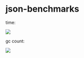 json-benchmarks
===============

time:

![](https://i.imgur.com/u0JFmNa.png)

gc count:

![](https://i.imgur.com/fcoFpQK.png)
